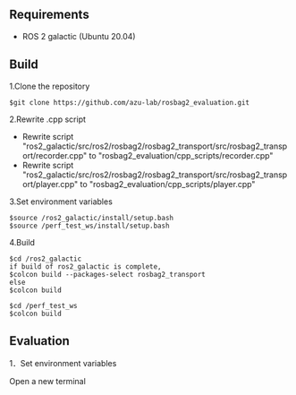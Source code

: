 

## Requirements
- ROS 2 galactic (Ubuntu 20.04)

## Build
1.Clone the repository
```
$git clone https://github.com/azu-lab/rosbag2_evaluation.git
```

2.Rewrite .cpp script
- Rewrite script "ros2_galactic/src/ros2/rosbag2/rosbag2_transport/src/rosbag2_transport/recorder.cpp" to "rosbag2_evaluation/cpp_scripts/recorder.cpp"
- Rewrite script "ros2_galactic/src/ros2/rosbag2/rosbag2_transport/src/rosbag2_transport/player.cpp" to "rosbag2_evaluation/cpp_scripts/player.cpp"


3.Set environment variables
```
$source /ros2_galactic/install/setup.bash
$source /perf_test_ws/install/setup.bash
```
4.Build
```
$cd /ros2_galactic
if build of ros2_galactic is complete, 
$colcon build --packages-select rosbag2_transport
else
$colcon build

$cd /perf_test_ws
$colcon build
```
## Evaluation
1．Set environment variables

Open a new terminal
```
```
